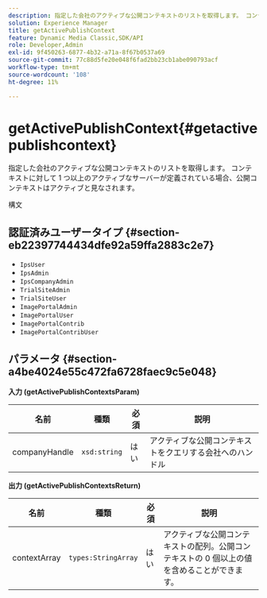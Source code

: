 ```yaml
---
description: 指定した会社のアクティブな公開コンテキストのリストを取得します。 コンテキストに対して 1 つ以上のアクティブなサーバーが定義されている場合、公開コンテキストはアクティブと見なされます。
solution: Experience Manager
title: getActivePublishContext
feature: Dynamic Media Classic,SDK/API
role: Developer,Admin
exl-id: 9f450263-6877-4b32-a71a-8f67b0537a69
source-git-commit: 77c88d5fe20e048f6fad2bb23cb1abe090793acf
workflow-type: tm+mt
source-wordcount: '108'
ht-degree: 11%

---
```


# getActivePublishContext{#getactivepublishcontext}

指定した会社のアクティブな公開コンテキストのリストを取得します。 コンテキストに対して 1 つ以上のアクティブなサーバーが定義されている場合、公開コンテキストはアクティブと見なされます。

構文

## 認証済みユーザータイプ {#section-eb22397744434dfe92a59ffa2883c2e7}

* `IpsUser`
* `IpsAdmin`
* `IpsCompanyAdmin`
* `TrialSiteAdmin`
* `TrialSiteUser`
* `ImagePortalAdmin`
* `ImagePortalUser`
* `ImagePortalContrib`
* `ImagePortalContribUser`

## パラメータ {#section-a4be4024e55c472fa6728faec9c5e048}

**入力 (getActivePublishContextsParam)**

| 名前 | 種類 | 必須 | 説明 |
|---|---|---|---|
| companyHandle | `xsd:string` | はい | アクティブな公開コンテキストをクエリする会社へのハンドル |

**出力 (getActivePublishContextsReturn)**

| 名前 | 種類 | 必須 | 説明 |
|---|---|---|---|
| contextArray | `types:StringArray` | はい | アクティブな公開コンテキストの配列。公開コンテキストの 0 個以上の値を含めることができます。 |
